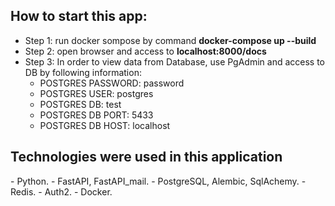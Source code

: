 <h2>How to start this app:</h2>

- Step 1: run docker sompose by command <b>docker-compose up --build</b>
- Step 2: open browser and access to <b>localhost:8000/docs</b>
- Step 3: In order to view data from Database, use PgAdmin and access to DB by following information:
  - POSTGRES PASSWORD: password
  - POSTGRES USER: postgres
  - POSTGRES DB: test
  - POSTGRES DB PORT: 5433
  - POSTGRES DB HOST: localhost

<h2>Technologies were used in this application</h2>
- Python.
- FastAPI, FastAPI_mail.
- PostgreSQL, Alembic, SqlAchemy.
- Redis.
- Auth2.
- Docker.
